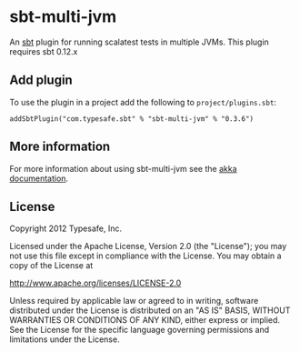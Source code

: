 sbt-multi-jvm
=============

An [sbt] plugin for running scalatest tests in multiple JVMs. This plugin
requires sbt 0.12.x

[sbt]: http://www.scala-sbt.org


Add plugin
----------

To use the plugin in a project add the following to `project/plugins.sbt`:

    addSbtPlugin("com.typesafe.sbt" % "sbt-multi-jvm" % "0.3.6")


More information
----------------

For more information about using sbt-multi-jvm see the
[akka documentation][akka-docs].

[akka-docs]: http://akka.io/docs/akka/snapshot/dev/multi-jvm-testing.html

License
-------
Copyright 2012 Typesafe, Inc.

Licensed under the Apache License, Version 2.0 (the "License"); you may not use this file except in compliance with the License. You may obtain a copy of the License at

http://www.apache.org/licenses/LICENSE-2.0

Unless required by applicable law or agreed to in writing, software distributed under the License is distributed on an "AS IS" BASIS, WITHOUT WARRANTIES OR CONDITIONS OF ANY KIND, either express or implied. See the License for the specific language governing permissions and limitations under the License.
